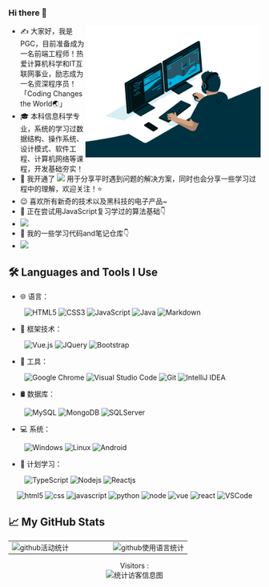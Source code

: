 ### Hi there 👋

<img align="right" width="350" alt="Code" src="https://github.com/Wandrys-dev/Wandrys-dev/blob/main/code.gif"/>

- ✍️ 大家好，我是PGC，目前准备成为一名前端工程师！热爱计算机科学和IT互联网事业，励志成为一名资深程序员！「Coding Changes the World🌏」
- 🎓 本科信息科学专业，系统的学习过数据结构、操作系统、设计模式、软件工程、计算机网络等课程，开发基础夯实！
- 📕 我开通了 <a href="https://blog.csdn.net/shallow77"><img style="padding-top=10px" src="https://img.shields.io/badge/CSDN-%E5%8D%9A%E5%AE%A2-c32136"></a> 用于分享平时遇到问题的解决方案，同时也会分享一些学习过程中的理解，欢迎关注！⭐
- 😉 喜欢所有新奇的技术以及黑科技的电子产品~
- 🧠 正在尝试用JavaScript复习学过的算法基础👇
- <a href="https://github.com/peng-guangchuan/LeetCode-JavaScript"><img src="https://github-readme-stats.vercel.app/api/pin/?username=peng-guangchuan&repo=LeetCode-JavaScript&theme=default"></a>
- 📂 我的一些学习代码and笔记仓库👇
- <a href="https://github.com/peng-guangchuan/LeetCode-JavaScript">
  <img src="https://github-readme-stats.vercel.app/api/pin/?username=peng-guangchuan&repo=Study-Plan&theme&theme=default">
</a>

<!-- - <a href="https://github.com/peng-guangchuan/LeetCode-JavaScript">
  <img src="https://github-readme-stats.vercel.app/api/pin/?username=peng-guangchuan&repo=Webpack-study-code&theme&theme=default">
</a>

- <a href="https://github.com/peng-guangchuan/LeetCode-JavaScript">
  <img src="https://github-readme-stats.vercel.app/api/pin/?username=peng-guangchuan&repo=React-study-code&theme&theme=default">
</a> -->

## 🛠 Languages and Tools I Use

- 🌐 语言：

&emsp;&emsp;
![HTML5](https://img.shields.io/badge/-HTML5-E34F26?style=flat-square&logo=html5&logoColor=white)
![CSS3](https://img.shields.io/badge/-CSS3-1572B6?style=flat-square&logo=css3)
![JavaScript](https://img.shields.io/badge/-JavaScript-F7DF1E?style=flat-square&logo=javascript&logoColor=black)
![Java](https://img.shields.io/badge/-Java-whitesmoke?style=flat-square&logo=java&logoColor=black)
![Markdown](https://img.shields.io/badge/-Markdown-whitesmoke?style=flat&logo=markdown&logoColor=black)
<!-- ![Python](https://img.shields.io/badge/-Python-3776AB?style=flat-square&logo=python&logoColor=white) -->

- 📎 框架技术：

&emsp;&emsp;
![Vue.js](https://img.shields.io/badge/-Vue.js-4FC08D?style=flat-square&logo=vue.js&logoColor=white)
![JQuery](https://img.shields.io/badge/-JQuery-whitesmoke?style=flat-square&logo=jquery&logoColor=black)
![Bootstrap](https://img.shields.io/badge/-Bootstrap-7952B3?style=flat&logo=bootstrap&logoColor=white)

- 🧰 工具：

&emsp;&emsp;
![Google Chrome](https://img.shields.io/badge/Chrome-4285F4?style=flat-square&logo=GoogleChrome&logoColor=white)
![Visual Studio Code](https://img.shields.io/badge/-Visual%20Studio%20Code-007ACC?style=flat-square&logo=Visual%20Studio%20Code&logoColor=white)
![Git](https://img.shields.io/badge/-Git-F05032?style=flat&logo=git&logoColor=white)
![IntelliJ IDEA](https://img.shields.io/badge/-IntelliJ%20IDEA-whitesmoke?style=flat-square&logo=IntelliJ%20IDEA&logoColor=black)


- 🛢 数据库：

&emsp;&emsp;
![MySQL](https://img.shields.io/badge/-MySQL-4479A1?style=flat-square&logo=mysql&logoColor=white)
![MongoDB](https://img.shields.io/badge/-MongoDB-47A248?style=flat-square&logo=mongodb&logoColor=white)
![SQLServer](https://img.shields.io/badge/-SQLServer-whitesmoke?style=flat&logo=Microsoft%20SQL%20Server&logoColor=black)

- 💻 系统：

&emsp;&emsp;
![Windows](https://img.shields.io/badge/Windows-0078D6?style=flat-square&logo=windows&logoColor=white)
![Linux](https://img.shields.io/badge/Linux-FCC624?style=style=flat-square&logo=linux&logoColor=black)
![Android](https://img.shields.io/badge/Android-3DDC84?style=flat-square&logo=android&logoColor=white)
<!-- ![Windows](https://img.shields.io/badge/-Windows-333333?style=flat-square&logo=Windows)
![Linux](https://img.shields.io/badge/-Linux-333333?style=flat-square&logo=Linux)
![Android](https://img.shields.io/badge/-Android-333333?style=flat-square&logo=Android) -->

- 💪 计划学习：

&emsp;&emsp;
![TypeScript](https://img.shields.io/badge/TypeScript-3178C6?style=flat-square&logo=typescript&logoColor=black)
![Nodejs](https://img.shields.io/badge/-Nodejs-339933?style=flat-square&logo=Node.js&logoColor=white)
![Reactjs](https://img.shields.io/badge/-React.js-61DAFB?style=flat-square&logo=react&logoColor=black)
<!-- ![Docker](https://img.shields.io/badge/-Docker-FCC624?style=flat-square&logo=docker)
![Shell Script](https://img.shields.io/badge/shell_script-%4285F4.svg?style=style=flat-square&logo=gnu-bash&logoColor=white)
![C++](https://img.shields.io/badge/-C++-00599C?style=flat-square&logo=c) 
![PyCharm](https://img.shields.io/badge/-Pycharm-333333?style=flat&logo=Pycharm-code&logoColor=007ACC)
![C](https://img.shields.io/badge/c-%2300599C.svg?style=flat-square&logo=c&logoColor=white)
![C#](https://img.shields.io/badge/c%23-%23239120.svg?style=flat-square&logo=c-sharp&logoColor=white) -->

<!-- Gif -->
<div align="center">
  <img alt="html5" src="https://media.giphy.com/media/XAxylRMCdpbEWUAvr8/giphy.gif" width="100" title="html">
  <img alt="css" src="https://media.giphy.com/media/fsEaZldNC8A1PJ3mwp/giphy.gif" width="100" title="css">
  <img alt="javascript" src="https://media3.giphy.com/media/ln7z2eWriiQAllfVcn/200w.webp" width="100" title="javascript">
  <img alt="python" src="https://i.giphy.com/media/LMt9638dO8dftAjtco/200.webp" width="100" title="python">
  <img alt="node" src="https://media.giphy.com/media/kdFc8fubgS31b8DsVu/giphy.gif" width="85" title="node">
  <img alt="vue" src="https://media.giphy.com/media/VgGthkhUvGgOit7Y9i/giphy.gif" width="100" title="node">
  <img alt="react" src="https://media.giphy.com/media/eNAsjO55tPbgaor7ma/giphy.gif" width="100" title="node">
  <img alt="VSCode" src="https://i.giphy.com/media/IdyAQJVN2kVPNUrojM/200.webp" width="100" title="vscode">
<!--   <img alt="github" src="https://i.giphy.com/media/KzJkzjggfGN5Py6nkT/200.webp" width="100" title="github">
  <img alt="idea" src="https://media.giphy.com/media/iJWXxAr2Za6EtN2Row/giphy.gif" width="100" title="node"> -->
</div>

## 📈 My GitHub Stats
<table width="100%"> 
  <tr>
    <td width="56.5%">
      <img alt="github活动统计" src="https://github-readme-stats.vercel.app/api?username=peng-guangchuan&show_icons=true&theme=vue">
    </td>
    <td>
      <img alt="github使用语言统计" src="https://github-readme-stats.vercel.app/api/top-langs/?username=peng-guangchuan&layout=compact&langs_count=8">
    </td>
  </tr>
</table>

<p align="center"> 
  Visitors :<br>
  <img alt="统计访客信息图" src="https://profile-counter.glitch.me/peng-guangchuan/count.svg" />
</p>

<!--
**peng-guangchuan/peng-guangchuan** is a ✨ _special_ ✨ repository because its `README.md` (this file) appears on your GitHub profile.

Here are some ideas to get you started:

- 🔭 I’m currently working on ...
- 🌱 I’m currently learning ...
- 👯 I’m looking to collaborate on ...
- 🤔 I’m looking for help with ...
- 💬 Ask me about ...
- 📫 How to reach me: ...
- 😄 Pronouns: ...
- ⚡ Fun fact: ...
-->
